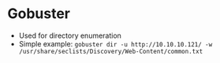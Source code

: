# Gobuster
- Used for directory enumeration
- Simple example: `gobuster dir -u http://10.10.10.121/ -w /usr/share/seclists/Discovery/Web-Content/common.txt`
